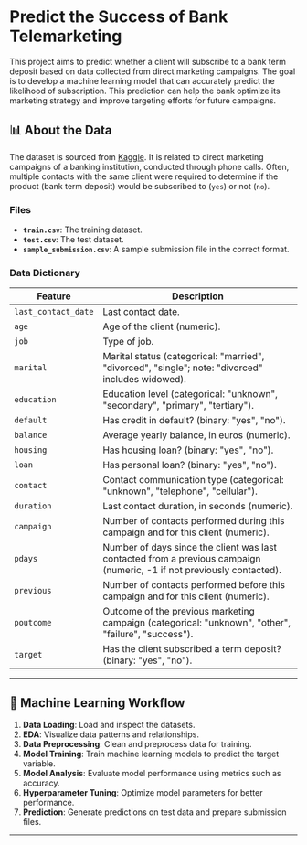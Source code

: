 # Predict the Success of Bank Telemarketing

This project aims to predict whether a client will subscribe to a bank term deposit based on data collected from direct marketing campaigns. The goal is to develop a machine learning model that can accurately predict the likelihood of subscription. This prediction can help the bank optimize its marketing strategy and improve targeting efforts for future campaigns.

## 📊 About the Data

The dataset is sourced from [Kaggle](https://www.kaggle.com/competitions/predict-the-success-of-bank-telemarketing/data). It is related to direct marketing campaigns of a banking institution, conducted through phone calls. Often, multiple contacts with the same client were required to determine if the product (bank term deposit) would be subscribed to (`yes`) or not (`no`).

### Files
- **`train.csv`**: The training dataset.
- **`test.csv`**: The test dataset.
- **`sample_submission.csv`**: A sample submission file in the correct format.

### Data Dictionary
| **Feature**       | **Description**                                                                                  |
|--------------------|--------------------------------------------------------------------------------------------------|
| `last_contact_date` | Last contact date.                                                                              |
| `age`              | Age of the client (numeric).                                                                     |
| `job`              | Type of job.                                                                                     |
| `marital`          | Marital status (categorical: "married", "divorced", "single"; note: "divorced" includes widowed). |
| `education`        | Education level (categorical: "unknown", "secondary", "primary", "tertiary").                    |
| `default`          | Has credit in default? (binary: "yes", "no").                                                    |
| `balance`          | Average yearly balance, in euros (numeric).                                                     |
| `housing`          | Has housing loan? (binary: "yes", "no").                                                        |
| `loan`             | Has personal loan? (binary: "yes", "no").                                                       |
| `contact`          | Contact communication type (categorical: "unknown", "telephone", "cellular").                   |
| `duration`         | Last contact duration, in seconds (numeric).                                                    |
| `campaign`         | Number of contacts performed during this campaign and for this client (numeric).                |
| `pdays`            | Number of days since the client was last contacted from a previous campaign (numeric, -1 if not previously contacted). |
| `previous`         | Number of contacts performed before this campaign and for this client (numeric).                |
| `poutcome`         | Outcome of the previous marketing campaign (categorical: "unknown", "other", "failure", "success"). |
| `target`           | Has the client subscribed a term deposit? (binary: "yes", "no").                                 |

---

## 🤖 Machine Learning Workflow

1. **Data Loading**: Load and inspect the datasets.
2. **EDA**: Visualize data patterns and relationships.
3. **Data Preprocessing**: Clean and preprocess data for training.
4. **Model Training**: Train machine learning models to predict the target variable.
5. **Model Analysis**: Evaluate model performance using metrics such as accuracy.
6. **Hyperparameter Tuning**: Optimize model parameters for better performance.
7. **Prediction**: Generate predictions on test data and prepare submission files.

---


